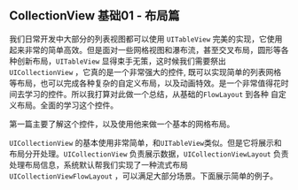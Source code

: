 
## CollectionView 基础01 - 布局篇 

我们日常开发中大部分的列表视图都可以使用 `UITableView` 完美的实现，它使用起来非常的简单高效。但是面对一些网格视图和瀑布流，甚至交叉布局，圆形等各种创新布局，`UITableView` 显得束手无策，这时候我们需要祭出 `UICollectionView` ，它真的是一个非常强大的控件, 既可以实现简单的列表网格等布局，也可以完成各种复杂的自定义布局，以及动画特效。是一个非常值得花时间去学习的控件。所以我打算对此做一个总结，从基础的`FlowLayout` 到各种 自定义布局。全面的学习这个控件。


第一篇主要了解这个控件，以及使用他来做一个基本的网格布局。


`UICollectionView` 的基本使用非常简单，和`UITableView`类似。但是它将展示和布局分开处理。`UICollectionView` 负责展示数据，`UICollectionViewLayout` 负责处理布局信息，系统默认帮我们实现了一种流式布局 `UICollectionViewFlowLayout` ，可以满足大部分场景。下面展示简单的例子。















